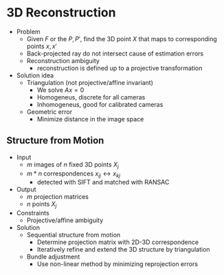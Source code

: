 # 3D Reconstruction

- Problem
  - Given $F$ or the $P,P'$, find the 3D point $X$ that maps to corresponding points $x,x'$
  - Back-projected ray do not intersect cause of estimation errors
  - Reconstruction ambiguity
    - reconstruction is defined up to a projective transformation
- Solution idea
  - Triangulation (not projective/affine invariant)
    - We solve $Ax=0$
    - Homogeneus, discrete for all cameras
    - Inhomogeneus, good for calibrated cameras
  - Geometric error
    - Minimize distance in the image space

## Structure from Motion

- Input
  - $m$ images of $n$ fixed 3D points $X_j$
  - $m*n$ correspondences $x_{ij} \leftrightarrow x_{kj}$
    - detected with SIFT and matched with RANSAC
- Output
  - $m$ projection matrices
  - $n$ points $X_j$
- Constraints
  - Projective/affine ambiguity
- Solution
  - Sequential structure from motion
    - Determine projection matrix with 2D-3D correspondence
    - Iteratively refine and extend the 3D structure by triangulation
  - Bundle adjustment
    - Use non-linear method by minimizing reprojection errors
